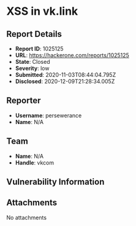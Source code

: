 # XSS in vk.link

## Report Details
- **Report ID**: 1025125
- **URL**: https://hackerone.com/reports/1025125
- **State**: Closed
- **Severity**: low
- **Submitted**: 2020-11-03T08:44:04.795Z
- **Disclosed**: 2020-12-09T21:28:34.005Z

## Reporter
- **Username**: persewerance
- **Name**: N/A

## Team
- **Name**: N/A
- **Handle**: vkcom

## Vulnerability Information


## Attachments
No attachments
